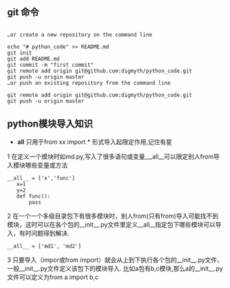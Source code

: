 
## git 命令

```

…or create a new repository on the command line

echo "# python_code" >> README.md
git init
git add README.md
git commit -m "first commit"
git remote add origin git@github.com:digmyth/python_code.git
git push -u origin master
…or push an existing repository from the command line

git remote add origin git@github.com:digmyth/python_code.git
git push -u origin master
```


## python模块导入知识
* __all__ 只用于from xx import * 形式导入起限定作用,记住有星

1 在定义一个模块时如md.py,写入了很多语句或变量,__all__可以限定别人from导入模块哪些变量或方法
 ```
 __all__ = ['x','func']
    x=1
    y=2
    def func():
        pass
```
2 在一个一个多级目录包下有很多模块时，别人from(只有from)导入可能找不到模块，这时可以在各个包的__init__.py文件里定义__all__指定包下哪些模块可以导入，有时问题得到解决.
```
__all__ = ['md1', 'md2']
```


3 只要导入（impor或from import）就会从上到下执行各个包的__init__.py文件，一般__init__.py文件定义该包下的模块导入. 
比如a包有b,c模块,那么a的__init__.py文件可以定义为from a import b,c

